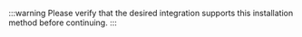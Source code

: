 :::warning
Please verify that the desired integration supports this installation method before continuing.
:::
